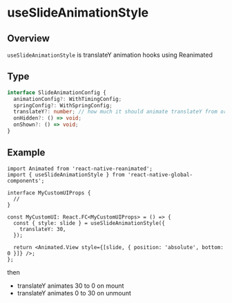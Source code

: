# useSlideAnimationStyle

## Overview

`useSlideAnimationStyle` is translateY animation hooks using Reanimated

## Type

```ts
interface SlideAnimationConfig {
  animationConfig?: WithTimingConfig;
  springConfig?: WithSpringConfig;
  translateY?: number; // how much it should animate translateY from original position (default: 30)
  onHidden?: () => void;
  onShown?: () => void;
}
```

## Example

```tsx title="MyCustomUI.tsx"
import Animated from 'react-native-reanimated';
import { useSlideAnimationStyle } from 'react-native-global-components';

interface MyCustomUIProps {
  //
}

const MyCustomUI: React.FC<MyCustomUIProps> = () => {
  const { style: slide } = useSlideAnimationStyle({
    translateY: 30,
  });

  return <Animated.View style={[slide, { position: 'absolute', bottom: 0 }]} />;
};
```

then

- translateY animates 30 to 0 on mount
- translateY animates 0 to 30 on unmount
